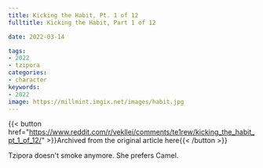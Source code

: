 ```yaml
---
title: Kicking the Habit, Pt. 1 of 12
fulltitle: Kicking the Habit, Part 1 of 12

date: 2022-03-14

tags:
- 2022
- tzipora
categories:
- character
keywords:
- 2022
image: https://millmint.imgix.net/images/habit.jpg
---
```


{{< button href="https://www.reddit.com/r/vekllei/comments/te1rew/kicking_the_habit_pt_1_of_12/" >}}Archived from the original article here{{< /button >}}

Tzipora doesn't smoke anymore. She prefers Camel.